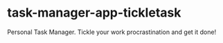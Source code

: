 # task-manager-app-tickletask
Personal Task Manager. Tickle your work procrastination and get it done!
